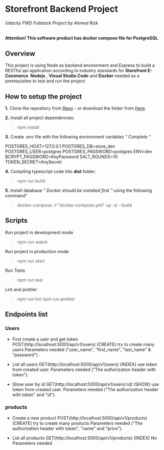 # Storefront Backend Project

###### _Udacity FWD Fullstack Project by Ahmed Rizk_

#### Attention! This software product has docker compose file for PostgreSQL

## Overview

This project is using Node as backend environment and Express to build a RESTful api application according to industry standards for **Storefront E-Commerce**.
**Nodejs** , **Visual Studio Code** and **Docker** needed as a prerequisites to test and run the project.

## How to setup the project

**1.** Clone the repository from [Repo](https://github.com/arizk76/udacity-storefront-backend) - or download the folder from [Here](https://github.com/arizk76/udacity-storefront-backend/archive/refs/heads/master.zip).

**2.** Install all project dependencies:

> npm install

**3.** Create .env file with the following environment variables _" Complete "_

POSTGRES_HOST=127.0.0.1
POSTGRES_DB=store_dev
POSTGRES_USER=postgres
POSTGRES_PASSWORD=postgres
ENV=dev
BCRYPT_PASSWORD=AnyPassword
SALT_ROUNDS=10
TOKEN_SECRET=AnySecret

**4.** Compiling typescript code into **dist** folder:

> npm run build

**5.** Install database _" Docker should be installed first "_ using the following command"

> docker-compose -f "docker-compose.yml" up -d --build

## Scripts

Run project in development mode

> npm run watch

Run project in production mode

> npm run start

Run Tests

> npm run test

Lint and prettier

> npm run lint
> npm run prettier

## Endpoints list

### Users

-   First create a user and get token POST(http://localhost:5000/api/v1/users) (CREATE) try to create many users
    Parameters needed ("user_name", "first_name", "last_name" & "password").

-   List all users GET(http://localhost:5000/api/v1/users) (INDEX) use token from created user.
    Parameters needed ("The authorization header with token").

-   Show user by id GET(http://localhost:5000/api/v1/users/:id) (SHOW) use token from created user.
    Parameters needed ("The authorization header with token" and "id").

### products

-   Create a new product POST(http://localhost:5000/api/v1/products) (CREATE) try to create many products
    Parameters needed ("The authorization header with token", "name" and "price").

-   List all products GET(http://localhost:5000/api/v1/products) (INDEX)
    No Parameters needed
